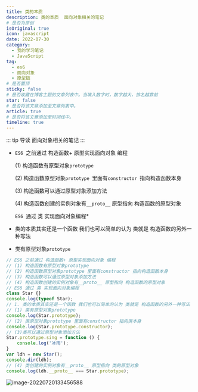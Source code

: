 ```yaml
---
title: 类的本质
description: 类的本质  面向对象相关的笔记
# 是否为原创
isOriginal: true
icon: javascript
date: 2022-07-30
category:
  - 我的学习笔记
  - JavaScript
tag:
  - es6
  - 面向对象
  - 原型链
# 是否置顶
sticky: false
# 是否收藏在博客主题的文章列表中。当填入数字时，数字越大，排名越靠前
star: false
# 是否将该文章添加至文章列表中。
article: true
# 是否将该文章添加至时间线中。
timeline: true
---
```

<CountView></CountView>



::: tip 导读
面向对象相关的笔记
:::
<!-- more -->


- `ES6 `之前通过 构造函数+ 原型实现面向对象 编程

  (1) 构造函数有原型对象`prototype`

  (2) 构造函数原型对象`prototype `里面有`constructor `指向构造函数本身

  (3) 构造函数可以通过原型对象添加方法

  (4) 构造函数创建的实例对象有`__proto__` 原型指向 构造函数的原型对象

  `ES6 `通过 类 实现面向对象编程*

- 类的本质其实还是一个函数 我们也可以简单的认为 类就是 构造函数的另外一种写法

- 类有原型对象`prototype`

```js
// ES6 之前通过 构造函数+ 原型实现面向对象 编程
// (1) 构造函数有原型对象prototype 
// (2) 构造函数原型对象prototype 里面有constructor 指向构造函数本身
// (3) 构造函数可以通过原型对象添加方法
// (4) 构造函数创建的实例对象有__proto__ 原型指向 构造函数的原型对象
// ES6 通过 类 实现面向对象编程 
class Star {}
console.log(typeof Star);
// 1. 类的本质其实还是一个函数 我们也可以简单的认为 类就是 构造函数的另外一种写法
// (1) 类有原型对象prototype 
console.log(Star.prototype);
// (2) 类原型对象prototype 里面有constructor 指向类本身
console.log(Star.prototype.constructor);
// (3)类可以通过原型对象添加方法
Star.prototype.sing = function () {
    console.log('冰雨');
}
var ldh = new Star();
console.dir(ldh);
// (4) 类创建的实例对象有__proto__ 原型指向 类的原型对象
console.log(ldh.__proto__ === Star.prototype);
```

![image-20220720133456588](https://public-1310720021.cos.ap-shanghai.myqcloud.com/img/md/typora-user-images/2022-07-20-13:34:56*image-20220720133456588*9.png)